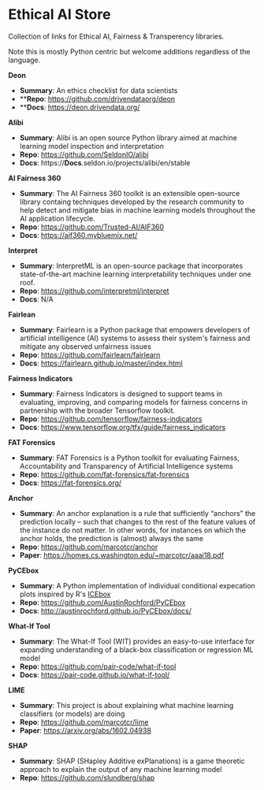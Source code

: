 # Ethical AI Store
Collection of links for Ethical AI, Fairness & Transperency libraries.

Note this is mostly Python centric but welcome additions regardless of the language.


**Deon**
- **Summary**: An ethics checklist for data scientists
- ****Repo**: https://github.com/drivendataorg/deon
- ****Docs**: https://deon.drivendata.org/

**Alibi**
- **Summary**: Alibi is an open source Python library aimed at machine learning model inspection and interpretation
- **Repo**: https://github.com/SeldonIO/alibi
- **Docs**: https://**Docs**.seldon.io/projects/alibi/en/stable


**AI Fairness 360**
- **Summary**: The AI Fairness 360 toolkit is an extensible open-source library containg techniques developed by the research community to help detect and mitigate bias in machine learning models throughout the AI application lifecycle.
- **Repo**: https://github.com/Trusted-AI/AIF360
- **Docs**: https://aif360.mybluemix.net/


**Interpret**
- **Summary**: InterpretML is an open-source package that incorporates state-of-the-art machine learning interpretability techniques under one roof.
- **Repo**: https://github.com/interpretml/interpret
- **Docs**: N/A


**Fairlean**
- **Summary**: Fairlearn is a Python package that empowers developers of artificial intelligence (AI) systems to assess their system's fairness and mitigate any observed unfairness issues
- **Repo**: https://github.com/fairlearn/fairlearn
- **Docs**: https://fairlearn.github.io/master/index.html


**Fairness Indicators**
- **Summary**: Fairness Indicators is designed to support teams in evaluating, improving, and comparing models for fairness concerns in partnership with the broader Tensorflow toolkit.
- **Repo**: https://github.com/tensorflow/fairness-indicators
- **Docs**: https://www.tensorflow.org/tfx/guide/fairness_indicators


**FAT Forensics**
- **Summary**: FAT Forensics is a Python toolkit for evaluating Fairness, Accountability and Transparency of Artificial Intelligence systems
- **Repo**: https://github.com/fat-forensics/fat-forensics
- **Docs**: https://fat-forensics.org/


**Anchor**
- **Summary**: An anchor explanation is a rule that sufficiently “anchors” the prediction locally – such that changes to the rest of the feature values of the instance do not matter. In other words, for instances on which the anchor holds, the prediction is (almost) always the same
- **Repo**: https://github.com/marcotcr/anchor
- **Paper**: https://homes.cs.washington.edu/~marcotcr/aaai18.pdf


**PyCEbox**
- **Summary**: A Python implementation of individual conditional expecation plots inspired by R's [ICEbox](https://cran.r-project.org/web/packages/ICEbox/index.html)
- **Repo**: https://github.com/AustinRochford/PyCEbox
- **Docs**: http://austinrochford.github.io/PyCEbox/docs/


**What-If Tool**
- **Summary**: The What-If Tool (WIT) provides an easy-to-use interface for expanding understanding of a black-box classification or regression ML model
- **Repo**: https://github.com/pair-code/what-if-tool
- **Docs**: https://pair-code.github.io/what-if-tool/


**LIME**
- **Summary**: This project is about explaining what machine learning classifiers (or models) are doing
- **Repo**: https://github.com/marcotcr/lime
- **Paper**: https://arxiv.org/abs/1602.04938


**SHAP**
- **Summary**: SHAP (SHapley Additive exPlanations) is a game theoretic approach to explain the output of any machine learning model
- **Repo**: https://github.com/slundberg/shap

